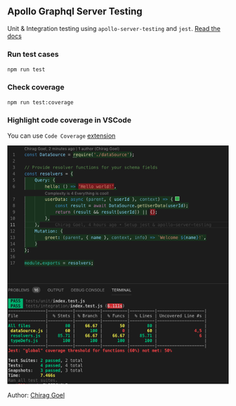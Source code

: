## Apollo Graphql Server Testing

Unit & Integration testing using `apollo-server-testing` and `jest`. [Read the docs](https://www.apollographql.com/docs/apollo-server/testing/testing/)

### Run test cases
```shell
npm run test
```

### Check coverage
```shell
npm run test:coverage
```

### Highlight code coverage in VSCode
You can use `Code Coverage` [extension](https://marketplace.visualstudio.com/items?itemName=markis.code-coverage)


![Demo](public/coverage.png)


Author: [Chirag Goel](http://www.chirag-goel.in)